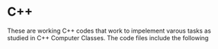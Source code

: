 # C++
These are working C++ codes that work to impelement varous tasks as studied in  C++ Computer Classes. 
The code files include the following

